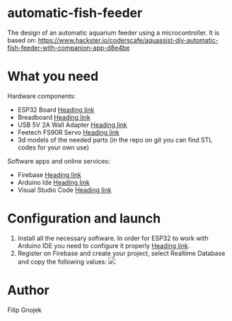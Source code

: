 # automatic-fish-feeder

The design of an automatic aquarium feeder using a microcontroller. It is based on:
https://www.hackster.io/coderscafe/aquassist-diy-automatic-fish-feeder-with-companion-app-d8e4be

# What you need

Hardware components:

- ESP32 Board [Heading link](https://sklep.msalamon.pl/produkt/zestaw-esp32-esp-wroom-32u-z-antena-i-przewodem-usb/)
- Breadboard [Heading link](https://www.amazon.com/BB400-Solderless-Plug-BreadBoard-tie-points/dp/B0040Z1ERO)
- USB 5V 2A Wall Adapter [Heading link](https://thinkrobotics.com/products/power-supply-5v-2-4a)
- Feetech FS90R Servo [Heading link](https://botland.com.pl/serwa-praca-ciagla-360/4689-serwo-feetech-fs90r-micro-praca-ciagla-360-stopni-5904422305888.html)
- 3d models of the needed parts (in the repo on git you can find STL codes for your own use)

Software apps and online services:

- Firebase [Heading link](https://console.firebase.google.com/)
- Arduino Ide [Heading link](https://www.arduino.cc/en/software)
- Visual Studio Code [Heading link](https://code.visualstudio.com/)

# Configuration and launch

1. Install all the necessary software. In order for ESP32 to work with Arduino IDE you need to configure it properly [Heading link](https://www.youtube.com/watch?v=UuuqnmJIjR0).
2. Register on Firebase and create your project, select Realtime Database and copy the following values:
   ![](https://pandao.github.io/editor.md/examples/images/8.jpg)

# Author

Filip Gnojek
